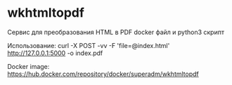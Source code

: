 # wkhtmltopdf
Сервис для преобразования HTML в PDF
docker файл и python3 скрипт

Использование:
curl -X POST -vv -F 'file=@index.html' http://127.0.0.1:5000 -o index.pdf

Docker image:
https://hub.docker.com/repository/docker/superadm/wkhtmltopdf
